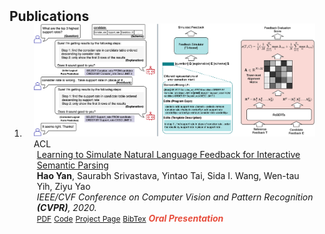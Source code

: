 <h2 id="publications" style="margin: 2px 0px -15px;">Publications</h2>

<div class="publications">
<ol class="bibliography">
<li>

<div class="pub-row">
  <div class="col-sm-3 abbr" style="position: relative;padding-right: 15px;padding-left: 15px;">
    <img src="assets/img/ACL23-NL-feedback.png" class="teaser img-fluid z-depth-1">
    <abbr class="badge">ACL</abbr>
  </div>

  <div class="col-sm-9" style="position: relative;padding-right: 15px;padding-left: 20px;">
    <div class="title"><a href="https://arxiv.org/pdf/2305.08195.pdf">Learning to Simulate Natural Language Feedback for Interactive Semantic Parsing</a></div>
    <div class="author"><strong>Hao Yan</strong>, Saurabh Srivastava, Yintao Tai, Sida I. Wang, Wen-tau Yih, Ziyu Yao</div>
    <div class="periodical"><em>IEEE/CVF Conference on Computer Vision and Pattern Recognition <strong>(CVPR)</strong>, 2020.</em></div>
    <div class="links">
      <a href="https://arxiv.org/pdf/2002.10211.pdf" class="btn btn-sm z-depth-0" role="button" target="_blank" style="font-size:12px;">PDF</a>
      <a href="https://github.com/yaoyao-liu/mnemonics" class="btn btn-sm z-depth-0" role="button" target="_blank" style="font-size:12px;">Code</a>
      <a href="https://class-il.mpi-inf.mpg.de/mnemonics/" class="btn btn-sm z-depth-0" role="button" target="_blank" style="font-size:12px;">Project Page</a>
      <a href="https://dblp.uni-trier.de/rec/conf/cvpr/LiuSLSS20.html?view=bibtex" class="btn btn-sm z-depth-0" role="button" target="_blank" style="font-size:12px;">BibTex</a>
      <strong><i style="color:#e74d3c">Oral Presentation</i></strong>
    </div>
  </div>

</div>
</li>

<br>

</ol>
</div>
